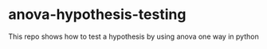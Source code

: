 # anova-hypothesis-testing
This repo shows how to test a hypothesis by using anova one way in python
